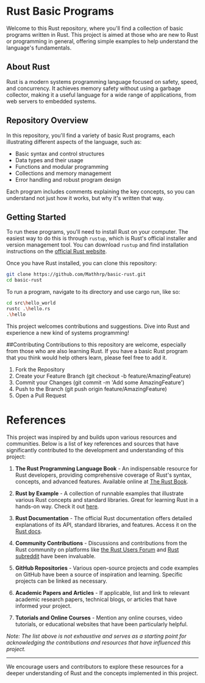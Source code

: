 # Rust Basic Programs

Welcome to this Rust repository, where you'll find a collection of basic programs written in Rust. This project is aimed at those who are new to Rust or programming in general, offering simple examples to help understand the language's fundamentals.

## About Rust

Rust is a modern systems programming language focused on safety, speed, and concurrency. It achieves memory safety without using a garbage collector, making it a useful language for a wide range of applications, from web servers to embedded systems.

## Repository Overview

In this repository, you'll find a variety of basic Rust programs, each illustrating different aspects of the language, such as:

- Basic syntax and control structures
- Data types and their usage
- Functions and modular programming
- Collections and memory management
- Error handling and robust program design

Each program includes comments explaining the key concepts, so you can understand not just how it works, but why it's written that way.

## Getting Started

To run these programs, you'll need to install Rust on your computer. The easiest way to do this is through `rustup`, which is Rust's official installer and version management tool. You can download `rustup` and find installation instructions on the [official Rust website](https://www.rust-lang.org/tools/install).

Once you have Rust installed, you can clone this repository:

```bash
git clone https://github.com/Mathhrp/basic-rust.git
cd basic-rust
```
To run a program, navigate to its directory and use cargo run, like so:

```bash
cd src\hello_world
rustc .\hello.rs
.\hello
```

This project welcomes contributions and suggestions. Dive into Rust and experience a new kind of systems programming!


##Contributing
Contributions to this repository are welcome, especially from those who are also learning Rust. If you have a basic Rust program that you think would help others learn, please feel free to add it.

1. Fork the Repository
2. Create your Feature Branch (git checkout -b feature/AmazingFeature)
3. Commit your Changes (git commit -m 'Add some AmazingFeature')
4. Push to the Branch (git push origin feature/AmazingFeature)
5. Open a Pull Request

# References

This project was inspired by and builds upon various resources and communities.
Below is a list of key references and sources that have significantly contributed to the development and understanding of this project:

1. **The Rust Programming Language Book** - An indispensable resource for Rust developers, providing comprehensive coverage of Rust's syntax,
concepts, and advanced features. Available online at [The Rust Book](https://doc.rust-lang.org/book/).

2. **Rust by Example** - A collection of runnable examples that illustrate various Rust concepts and standard libraries.
Great for learning Rust in a hands-on way. Check it out [here](https://doc.rust-lang.org/rust-by-example/).

3. **Rust Documentation** - The official Rust documentation offers detailed explanations of its API, standard libraries, and features.
Access it on the [Rust docs](https://doc.rust-lang.org/std/).

4. **Community Contributions** - Discussions and contributions from the Rust community on platforms like [the Rust Users Forum](https://users.rust-lang.org/)
and [Rust subreddit](https://www.reddit.com/r/rust/) have been invaluable.

5. **GitHub Repositories** - Various open-source projects and code examples on GitHub have been a source of inspiration and learning.
Specific projects can be linked as necessary.

6. **Academic Papers and Articles** - If applicable, list and link to relevant academic research papers, technical blogs,
or articles that have informed your project.

7. **Tutorials and Online Courses** - Mention any online courses, video tutorials, or educational websites that have been particularly helpful.

*Note: The list above is not exhaustive and serves as a starting point for acknowledging the contributions and resources that have influenced this project.*

---

We encourage users and contributors to explore these resources for a deeper understanding of Rust and the concepts implemented in this project.

